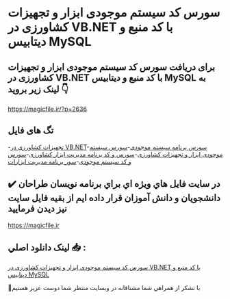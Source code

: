 # سورس کد سیستم موجودی ابزار و تجهیزات کشاورزی در VB.NET با کد منبع و دیتابیس MySQL

## برای دریافت سورس کد سیستم موجودی ابزار و تجهیزات کشاورزی در VB.NET با کد منبع و دیتابیس MySQL به لینک زیر بروید 👇

https://magicfile.ir/?p=2636

## تگ های فایل

-[تجهیزات کشاورزی در VB.NET](https://magicfile.ir/product/%d8%b3%db%8c%d8%b3%d8%aa%d9%85-%d9%85%d9%88%d8%ac%d9%88%d8%af%db%8c-%d8%a7%d8%a8%d8%b2%d8%a7%d8%b1-%d9%88-%d8%aa%d8%ac%d9%87%db%8c%d8%b2%d8%a7%d8%aa-%da%a9%d8%b4%d8%a7%d9%88%d8%b1%d8%b2%db%8c-%d8%af%d8%b1-vb-net/)-[سورس برنامه سیستم موجودی](https://magicfile.ir/product/%d8%b3%db%8c%d8%b3%d8%aa%d9%85-%d9%85%d9%88%d8%ac%d9%88%d8%af%db%8c-%d8%a7%d8%a8%d8%b2%d8%a7%d8%b1-%d9%88-%d8%aa%d8%ac%d9%87%db%8c%d8%b2%d8%a7%d8%aa-%da%a9%d8%b4%d8%a7%d9%88%d8%b1%d8%b2%db%8c-%d8%af%d8%b1-vb-net/)-[سورس سیستم موجودی ابزار و تجهیزات کشاورزی](https://magicfile.ir/product/%d8%b3%db%8c%d8%b3%d8%aa%d9%85-%d9%85%d9%88%d8%ac%d9%88%d8%af%db%8c-%d8%a7%d8%a8%d8%b2%d8%a7%d8%b1-%d9%88-%d8%aa%d8%ac%d9%87%db%8c%d8%b2%d8%a7%d8%aa-%da%a9%d8%b4%d8%a7%d9%88%d8%b1%d8%b2%db%8c-%d8%af%d8%b1-vb-net/)-[سورس و کد برنامه مدیریت ابزار کشاورزی](https://magicfile.ir/product/%d8%b3%db%8c%d8%b3%d8%aa%d9%85-%d9%85%d9%88%d8%ac%d9%88%d8%af%db%8c-%d8%a7%d8%a8%d8%b2%d8%a7%d8%b1-%d9%88-%d8%aa%d8%ac%d9%87%db%8c%d8%b2%d8%a7%d8%aa-%da%a9%d8%b4%d8%a7%d9%88%d8%b1%d8%b2%db%8c-%d8%af%d8%b1-vb-net/)-[سورس و کد سیستم موجودی](https://magicfile.ir/product/%d8%b3%db%8c%d8%b3%d8%aa%d9%85-%d9%85%d9%88%d8%ac%d9%88%d8%af%db%8c-%d8%a7%d8%a8%d8%b2%d8%a7%d8%b1-%d9%88-%d8%aa%d8%ac%d9%87%db%8c%d8%b2%d8%a7%d8%aa-%da%a9%d8%b4%d8%a7%d9%88%d8%b1%d8%b2%db%8c-%d8%af%d8%b1-vb-net/)-[سور برنامه مدیریت ابزارات](https://magicfile.ir/product/%d8%b3%db%8c%d8%b3%d8%aa%d9%85-%d9%85%d9%88%d8%ac%d9%88%d8%af%db%8c-%d8%a7%d8%a8%d8%b2%d8%a7%d8%b1-%d9%88-%d8%aa%d8%ac%d9%87%db%8c%d8%b2%d8%a7%d8%aa-%da%a9%d8%b4%d8%a7%d9%88%d8%b1%d8%b2%db%8c-%d8%af%d8%b1-vb-net/)

## ✔️ در سايت فايل هاي ويژه اي براي برنامه نويسان طراحان دانشجويان و دانش آموزان قرار داده ايم از بقيه فايل سايت نيز ديدن فرماييد

https://magicfile.ir


## لينک دانلود اصلي 📥 :

[سورس کد سیستم موجودی ابزار و تجهیزات کشاورزی در VB.NET با کد منبع و دیتابیس MySQL](https://magicfile.ir/product/%d8%b3%db%8c%d8%b3%d8%aa%d9%85-%d9%85%d9%88%d8%ac%d9%88%d8%af%db%8c-%d8%a7%d8%a8%d8%b2%d8%a7%d8%b1-%d9%88-%d8%aa%d8%ac%d9%87%db%8c%d8%b2%d8%a7%d8%aa-%da%a9%d8%b4%d8%a7%d9%88%d8%b1%d8%b2%db%8c-%d8%af%d8%b1-vb-net/) 


🙏با تشکر از همراهي شما مشتاقانه در وبسایت منتظر شما دوست عزیز هستیم

